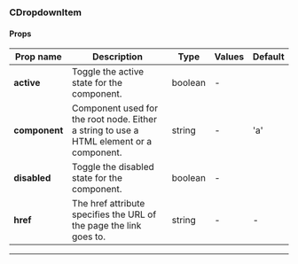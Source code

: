 ### CDropdownItem

#### Props

| Prop name     | Description                                                                             | Type    | Values | Default |
| ------------- | --------------------------------------------------------------------------------------- | ------- | ------ | ------- |
| **active**    | Toggle the active state for the component.                                              | boolean | -      |         |
| **component** | Component used for the root node. Either a string to use a HTML element or a component. | string  | -      | 'a'     |
| **disabled**  | Toggle the disabled state for the component.                                            | boolean | -      |         |
| **href**      | The href attribute specifies the URL of the page the link goes to.                      | string  | -      | -       |

---
